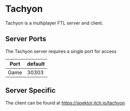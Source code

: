 # Tachyon

Tachyon is a multiplayer FTL server and client.

## Server Ports
The Tachyon server requires a single port for access

| Port  | default |
|-------|---------|
| Game  | 30303   |

## Server Specific

The client can be found at https://spektor.itch.io/tachyon